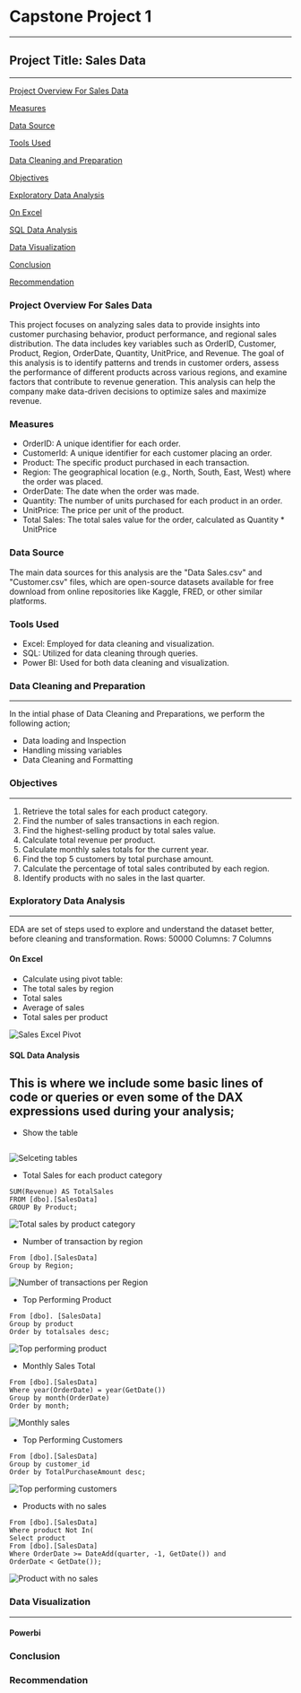 # Capstone Project 1
---
## Project Title: Sales Data
---
[Project Overview For Sales Data](#project-overview-for-sales-data)

[Measures](#measures)

[Data Source](data-source)

[Tools Used](tools-used)

[Data Cleaning and Preparation](data-cleaning-and-preparation)

[Objectives](objectives)

[Exploratory Data Analysis](exploratory-data-analysis)

[On Excel](on-excel) 

[SQL Data Analysis](sql-data-analysis)

[Data Visualization](data-visualization)

[Conclusion](conclusion)

[Recommendation](recommendation)

### Project Overview For Sales Data
This project focuses on analyzing sales data to provide insights into customer purchasing behavior, product performance, and regional sales distribution. The data includes key variables such as OrderID, Customer, Product, Region, OrderDate, Quantity, UnitPrice, and Revenue. The goal of this analysis is to identify patterns and trends in customer orders, assess the performance of different products across various regions, and examine factors that contribute to revenue generation. This analysis can help the company make data-driven decisions to optimize sales and maximize revenue.

### Measures
- OrderID: A unique identifier for each order.
- CustomerId: A unique identifier for each customer placing an order.
- Product: The specific product purchased in each transaction.
- Region: The geographical location (e.g., North, South, East, West) where the order was placed.
- OrderDate: The date when the order was made.
- Quantity: The number of units purchased for each product in an order.
- UnitPrice: The price per unit of the product.
- Total Sales: The total sales value for the order, calculated as Quantity * UnitPrice

### Data Source
The main data sources for this analysis are the "Data Sales.csv" and "Customer.csv" files, which are open-source datasets available for free download from online repositories like Kaggle, FRED, or other similar platforms.

### Tools Used
- Excel: Employed for data cleaning and visualization.
- SQL: Utilized for data cleaning through queries.
- Power BI: Used for both data cleaning and visualization.

### Data Cleaning and Preparation
---
In the intial phase of Data Cleaning and Preparations, we perform the following action;

- Data loading and Inspection
- Handling missing variables
- Data Cleaning and Formatting

### Objectives
---
1. Retrieve the total sales for each product category.
2. Find the number of sales transactions in each region.
3. Find the highest-selling product by total sales value.
4. Calculate total revenue per product.
5. Calculate monthly sales totals for the current year.
6. Find the top 5 customers by total purchase amount.
7. Calculate the percentage of total sales contributed by each region.
8. Identify products with no sales in the last quarter.

###  Exploratory Data Analysis
---
EDA are set of steps used to explore and understand the dataset better, before cleaning and transformation.
Rows: 50000
Columns: 7 Columns

#### On Excel 
- Calculate using pivot table:
-  The total sales by region
-  Total sales
-  Average of  sales
-  Total sales per product
  
![Sales Excel Pivot](https://github.com/user-attachments/assets/6fe22cd4-24e1-465b-8bf7-30bcdeacb711)

#### SQL Data Analysis
This is where we include some basic lines of code or queries or even some of the DAX expressions used during your analysis;
---
- Show the table
```select * from [dbo].[SalesData]
```
![Selceting tables](https://github.com/user-attachments/assets/503e8400-ec5e-4b66-ba9c-12fc4f8745fb)

- Total Sales for each product category
```SELECT Product, 
SUM(Revenue) AS TotalSales
FROM [dbo].[SalesData]
GROUP By Product;
```
![Total sales by product category](https://github.com/user-attachments/assets/27554940-6646-4819-8fb1-621dd0ff6729)

- Number of transaction by region
```Select Region, count(*) as NumberOfTransactions
From [dbo].[SalesData]
Group by Region;
```
![Number of transactions per Region](https://github.com/user-attachments/assets/147abe2b-0fca-4d03-aeb3-5c0d0b1e35af)

- Top Performing Product
```select top 1 product, sum(quantity*unitprice) as totalsales
From [dbo]. [SalesData]
Group by product
Order by totalsales desc;
```
![Top performing product](https://github.com/user-attachments/assets/25a07345-0979-4767-ba19-4a6cf1396bc9)

- Monthly Sales Total
```Select month(OrderDate) as month, sum(quantity*unitprice) as MonthlySales
From [dbo].[SalesData]
Where year(OrderDate) = year(GetDate())
Group by month(OrderDate)
Order by month;
```
![Monthly sales](https://github.com/user-attachments/assets/ee7e0915-c0a2-4660-8380-ff1f46f76b01)

- Top Performing Customers
```Select top 5 customer_id, sum(quantity*unitprice) as totalpurchaseAmount
From [dbo].[SalesData]
Group by customer_id
Order by TotalPurchaseAmount desc;
```
![Top performing customers](https://github.com/user-attachments/assets/4d9768e4-346c-45cd-b826-a3dfaacb680d)

- Products with no sales
```Select distinct product
From [dbo].[SalesData]
Where product Not In(
Select product
From [dbo].[SalesData]
Where OrderDate >= DateAdd(quarter, -1, GetDate()) and OrderDate < GetDate());
```
![Product with no sales](https://github.com/user-attachments/assets/49bb0fde-df88-4143-a210-6666404e7ac7)

### Data Visualization
---
#### Powerbi

### Conclusion

### Recommendation



